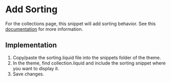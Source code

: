# Add Sorting
For the collections page, this snippet will add sorting behavior. See this [documentation](https://help.shopify.com/en/themes/customization/collections/add-sort-order-menu) for more information.

## Implementation
1. Copy/paste the sorting.liquid file into the snippets folder of the theme.
2. In the theme, find collection.liquid and include the sorting snippet where you want to display it. 
3. Save changes.
